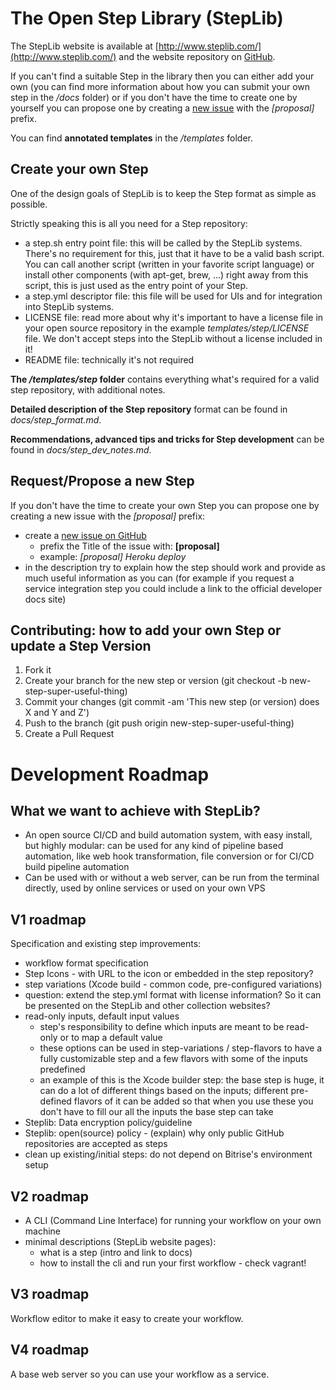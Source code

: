 The Open Step Library (StepLib)
=======

The StepLib website is available at [http://www.steplib.com/](http://www.steplib.com/) and the website repository on [GitHub](https://github.com/steplib/website).

If you can't find a suitable Step in the library then you can either add your own (you can find more information about how you can submit your own step in the */docs* folder) or if you don't have the time to create one by yourself you can propose one by creating a [new issue](https://github.com/steplib/steplib/issues) with the *[proposal]* prefix.

You can find **annotated templates** in the */templates* folder.

## Create your own Step

One of the design goals of StepLib is to keep the Step format as simple as possible.

Strictly speaking this is all you need for a Step repository:

* a step.sh entry point file: this will be called by the StepLib systems. There's no requirement for this, just that it have to be a valid bash script. You can call another script (written in your favorite script language) or install other components (with apt-get, brew, ...) right away from this script, this is just used as the entry point of your Step.
* a step.yml descriptor file: this file will be used for UIs and for integration into StepLib systems.
* LICENSE file: read more about why it's important to have a license file in your open source repository in the example *templates/step/LICENSE* file. We don't accept steps into the StepLib without a license included in it!
* README file: technically it's not required

**The */templates/step* folder** contains everything what's required for a valid step repository,
with additional notes.

**Detailed description of the Step repository** format can be found in *docs/step_format.md*.

**Recommendations, advanced tips and tricks for Step development** can be found in *docs/step_dev_notes.md*.


## Request/Propose a new Step

If you don't have the time to create your own Step you can propose one by creating a new issue with the *[proposal]* prefix:

* create a [new issue on GitHub](https://github.com/steplib/steplib/issues)
  * prefix the Title of the issue with: **[proposal]**
  * example: *[proposal] Heroku deploy*
* in the description try to explain how the step should work and provide as much useful information as you can (for example if you request a service integration step you could include a link to the official developer docs site)


## Contributing: how to add your own Step or update a Step Version

1. Fork it
2. Create your branch for the new step or version (git checkout -b new-step-super-useful-thing)
3. Commit your changes (git commit -am 'This new step (or version) does X and Y and Z')
4. Push to the branch (git push origin new-step-super-useful-thing)
5. Create a Pull Request


# Development Roadmap

## What we want to achieve with StepLib?

* An open source CI/CD and build automation system, with easy install, but highly modular: can be used for any kind of pipeline based automation, like web hook transformation, file conversion or for CI/CD build pipeline automation
* Can be used with or without a web server, can be run from the terminal directly, used by online services or used on your own VPS


## V1 roadmap

Specification and existing step improvements:

* workflow format specification
* Step Icons - with URL to the icon or embedded in the step repository?
* step variations (Xcode build - common code, pre-configured variations)
* question: extend the step.yml format with license information? So it can be presented on the StepLib and other collection websites?
* read-only inputs, default input values
  * step's responsibility to define which inputs are meant to be read-only or to map a default value
  * these options can be used in step-variations / step-flavors to have a fully customizable step and a few flavors with some of the inputs predefined
  * an example of this is the Xcode builder step: the base step is huge, it can do a lot of different things based on the inputs; different pre-defined flavors of it can be added so that when you use these you don't have to fill our all the inputs the base step can take
* Steplib: Data encryption policy/guideline
* Steplib: open(source) policy - (explain) why only public GitHub repositories are accepted as steps
* clean up existing/initial steps: do not depend on Bitrise's environment setup


## V2 roadmap

* A CLI (Command Line Interface) for running your workflow on your own machine
* minimal descriptions (StepLib website pages):
  * what is a step (intro and link to docs)
  * how to install the cli and run your first workflow - check vagrant!


## V3 roadmap

Workflow editor to make it easy to create your workflow.


## V4 roadmap

A base web server so you can use your workflow as a service.

